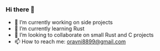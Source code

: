 ### Hi there 👋

- 🔭 I’m currently working on side projects
- 🌱 I’m currently learning Rust
- 👯 I’m looking to collaborate on small Rust and C projects
- 📫 How to reach me: oravni8899@gmail.com
